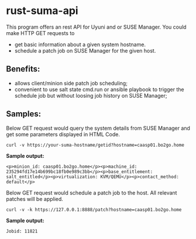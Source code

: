 # rust-suma-api
This program offers an rest API for Uyuni and or SUSE Manager.
You could make HTTP GET requests to 
* get basic information about a given system hostname.
* schedule a patch job on SUSE Manager for the given host.

## Benefits:
* allows client/minion side patch job scheduling; 
* convenient to use salt state cmd.run or ansible playbook to trigger the schedule job but without loosing job history on SUSE Manager;

## Samples:
Below GET request would query the system details from SUSE Manager and get some parameters displayed in HTML Code.
```
curl -v https://your-suma-hostname/getid?hostname=caasp01.bo2go.home
```

__Sample output:__

```
<p>minion_id: caasp01.bo2go.home</p><p>machine_id: 235294fd17e14b699bc18fb0e989c3bb</p><p>base_entitlement: salt_entitled</p><p>virtualization: KVM/QEMU</p><p>contact_method: default</p>
```

Below GET request would schedule a patch job to the host. All relevant patches will be applied.

```
curl -v -k https://127.0.0.1:8888/patch?hostname=caasp01.bo2go.home
```

__Sample output:__
```
Jobid: 11821
```

